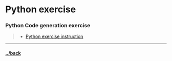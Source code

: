 # Python exercise

### Python Code generation exercise
> * [Python exercise instruction](instructions.md)



---

#### [../back](../code.md)
